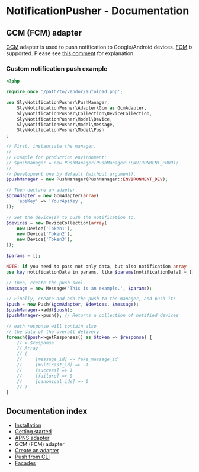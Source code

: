 # NotificationPusher - Documentation

## GCM (FCM) adapter

[GCM](http://developer.android.com/google/gcm/gs.html) adapter is used to push notification to Google/Android devices.
[FCM](https://firebase.google.com/docs/cloud-messaging/) is supported. Please see [this comment](https://github.com/Ph3nol/NotificationPusher/pull/141#issuecomment-318896948) for explanation.

### Custom notification push example

``` php
<?php

require_once '/path/to/vendor/autoload.php';

use Sly\NotificationPusher\PushManager,
    Sly\NotificationPusher\Adapter\Gcm as GcmAdapter,
    Sly\NotificationPusher\Collection\DeviceCollection,
    Sly\NotificationPusher\Model\Device,
    Sly\NotificationPusher\Model\Message,
    Sly\NotificationPusher\Model\Push
;

// First, instantiate the manager.
//
// Example for production environment:
// $pushManager = new PushManager(PushManager::ENVIRONMENT_PROD);
//
// Development one by default (without argument).
$pushManager = new PushManager(PushManager::ENVIRONMENT_DEV);

// Then declare an adapter.
$gcmAdapter = new GcmAdapter(array(
    'apiKey' => 'YourApiKey',
));

// Set the device(s) to push the notification to.
$devices = new DeviceCollection(array(
    new Device('Token1'),
    new Device('Token2'),
    new Device('Token3'),
));

$params = [];

NOTE: if you need to pass not only data, but also notification array
use key notificationData in params, like $params[notificationData] = []

// Then, create the push skel.
$message = new Message('This is an example.', $params);

// Finally, create and add the push to the manager, and push it!
$push = new Push($gcmAdapter, $devices, $message);
$pushManager->add($push);
$pushManager->push(); // Returns a collection of notified devices

// each response will contain also 
// the data of the overall delivery
foreach($push->getResponses() as $token => $response) {
    // > $response
    // Array
    // (
    //     [message_id] => fake_message_id
    //     [multicast_id] => -1
    //     [success] => 1
    //     [failure] => 0
    //     [canonical_ids] => 0
    // )
}
```

## Documentation index

* [Installation](https://github.com/Ph3nol/NotificationPusher/blob/master/doc/installation.md)
* [Getting started](https://github.com/Ph3nol/NotificationPusher/blob/master/doc/getting-started.md)
* [APNS adapter](https://github.com/Ph3nol/NotificationPusher/blob/master/doc/apns-adapter.md)
* GCM (FCM) adapter
* [Create an adapter](https://github.com/Ph3nol/NotificationPusher/blob/master/doc/create-an-adapter.md)
* [Push from CLI](https://github.com/Ph3nol/NotificationPusher/blob/master/doc/push-from-cli.md)
* [Facades](https://github.com/Ph3nol/NotificationPusher/blob/master/doc/facades.md)